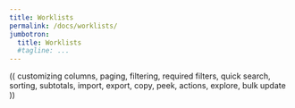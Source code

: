 ```yaml
---
title: Worklists
permalink: /docs/worklists/
jumbotron:
  title: Worklists
  #tagline: ...
---
```


(( customizing columns, paging, filtering, required filters, quick search, sorting, subtotals, import, export, copy, peek, actions, explore, bulk update ))
